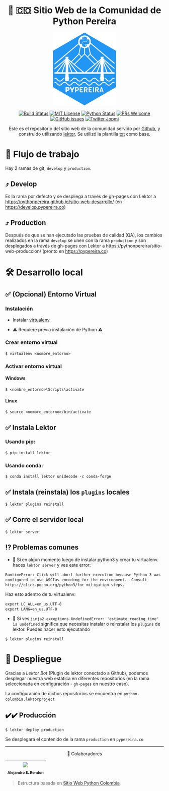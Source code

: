 <div align="center">

# 🐍 🇨🇴 Sitio Web de la Comunidad de Python Pereira

<a href="https://github.com/pythonpereira">
  <img width="200" src="assets/static/images/2019.svg">
</a>

[![Build Status][build-badge]][build]
[![MIT License][license-badge]][LICENSE]
[![Python Status](https://img.shields.io/badge/Python-%3E%3D3.5-blue.svg?longCache=true&style=flat-square)](https://www.python.org/)
[![PRs Welcome][prs-badge]][prs] 
[![GitHub issues](https://img.shields.io/github/issues/pythonpereira/sitio-web.svg?style=flat-square)](https://github.com/pythonpereira/sitio-web/issues)
[![Twitter Jopmi](https://img.shields.io/twitter/url/http/shields.io.svg?style=social)](https://twitter.com/pythonpereiran)

Este es el repositorio del sitio web de la comunidad servido por
[Github](https://pythonpereiragithub.io/sitio-web-desarrollo/), y
construido utilizando [lektor](https://www.getlektor.com). Se utilizó la plantilla [txt](https://html5up.net/txt) como base.

</div>

# 🔀 Flujo de trabajo

Hay 2 ramas de git, `develop` y `production`.

## ⤴️ Develop

Es la rama por defecto y se despliega a través de gh-pages con Lektor a
https://pythonpereira.github.io/sitio-web-desarrollo/
(en   https://develop.pypereira.co)

## ⤴️ Production

Después de que se han ejecutado las pruebas de calidad (QA), los cambios
realizados en la rama `develop` se unen con la rama `production` y son
desplegados a través de gh-pages con Lektor a 
https://pythonpereira/sitio-web-produccion/
(pronto en   https://pypereira.co)

# 🛠 Desarrollo local

## ✅ (Opcional) Entorno Virtual

### Instalación

* Instalar [virtualenv](https://virtualenv.pypa.io/en/stable/installation/)

* ⚠️️ Requiere previa instalación de Python ⚠️

### Crear entorno virtual

```
$ virtualenv <nombre_entorno>
```

### Activar entorno virtual

#### Windows

```
$ <nombre_entorno>\Scripts\activate
```

#### Linux

```
$ source <nombre_entorno>/bin/activate
```

## ✅ Instala Lektor

### Usando pip:
```
$ pip install lektor
```

### Usando conda:

```
$ conda install lektor unidecode -c conda-forge
```

## ✅ Instala (reinstala) los `plugins` locales

```
$ lektor plugins reinstall
```

## ✅ Corre el servidor local

```
$ lektor server
```

## ⁉️ Problemas comunes

* 🔴 Si en algun momento luego de instalar python3 y crear tu virtualenv. haces `lektor server` y ves este error:

```
RuntimeError: Click will abort further execution because Python 3 was configured to use ASCIas encoding for the environment.  Consult   https://click.pocoo.org/python3/for mitigation steps.
```
Haz esto adentro de tu virtualenv:
```
export LC_ALL=en_us.UTF-8
export LANG=en_us.UTF-8
```

* 🔴 Si ves `jinja2.exceptions.UndefinedError: 'estimate_reading_time' is undefined` significa que necesitas instalar o reinstalar los `plugins` de lektor. Puedes hacer esto ejecutando

```
$ lektor plugins reinstall
```

# 🚀 Despliegue

Gracias a _Lektor Bot_ (Plugin de lektor conectado a Github), podemos desplegar nuestra web estática en diferentes repositorios (en la rama seleccionada en configuración - `gh-pages` en nuestro caso).

La configuración de dichos repositorios se encuentra en `python-colombia.lektorproject`

## ✔️✔️ Producción

```
$ lektor deploy production
```

Se desplegará el contenido de la rama `production` en `pypereira.co`

___
<div align="center">

💪 Colaboradores

|[<img src="https://avatars3.githubusercontent.com/u/14989202?s=400&v=4" width="100px;"/><br /><sub><b>Alejandro E. Rendon</b></sub>](https://github.com/aerendon)|
| :---: |

</div>

[build-badge]: https://img.shields.io/travis/pythonpereira/sitio-web.svg?style=flat-square
[build]: https://travis-ci.org/pythonpereira/sitio-web
[license-badge]: https://img.shields.io/npm/l/all-contributors.svg?style=flat-square
[license]: https://github.com/kentcdodds/all-contributors/blob/master/LICENSE
[prs-badge]: https://img.shields.io/badge/Issues-welcome-brightgreen.svg?style=flat-square
[prs]: https://github.com/pythonpereira/sitio-web/issues/new

> Estructura basada en [Sitio Web Python Colombia](https://github.com/ColombiaPython/sitio-web)